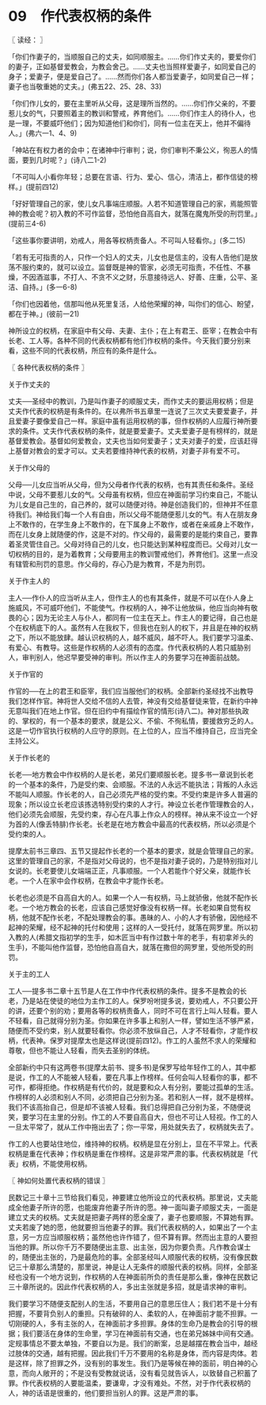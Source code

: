 # 09　作代表权柄的条件



〖 读经： 〗

「你们作妻子的，当顺服自己的丈夫，如同顺服主。……你们作丈夫的，要爱你们的妻子，正如基督爱教会，为教会舍己。……丈夫也当照样爱妻子，如同爱自己的身子；爱妻子，便是爱自己了。……然而你们各人都当爱妻子，如同爱自己一样；妻子也当敬重她的丈夫。」(弗五22、25、28、33)

「你们作儿女的，要在主里听从父母，这是理所当然的。……你们作父亲的，不要惹儿女的气，只要照着主的教训和警戒，养育他们。……你们作主人的待仆人，也是一理，不要威吓他们；因为知道他们和你们，同有一位主在天上，他并不偏待人。」(弗六一1、4、9)

「神站在有权力者的会中；在诸神中行审判；说，你们审判不秉公义，徇恶人的情面，要到几时呢？」(诗八二1-2)

「不可叫人小看你年轻；总要在言语、行为、爱心、信心，清洁上，都作信徒的榜样。」(提前四12)

「好好管理自己的家，使儿女凡事端庄顺服。人若不知道管理自己的家，焉能照管神的教会呢？初入教的不可作监督，恐怕他自高自大，就落在魔鬼所受的刑罚里。」(提前三4-6)

「这些事你要讲明，劝戒人，用各等权柄责备人。不可叫人轻看你。」(多二15)

「若有无可指责的人，只作一个妇人的丈夫，儿女也是信主的，没有人告他们是放荡不服约束的，就可以设立。监督既是神的管家，必须无可指责，不任性、不暴燥，不因酒滋事，不打人、不贪不义之财，乐意接待远人、好善、庄重，公平、圣洁、自持。」(多一6-8)

「你们也因着他，信那叫他从死里复活，人给他荣耀的神，叫你们的信心、盼望，都在于神。」(彼前一21)

神所设立的权柄，在家庭中有父母、夫妻、主仆；在上有君王、臣宰；在教会中有长老、工人等。各种不同的代表权柄都有他们作权柄的条件。今天我们要分别来看，这些不同的代表权柄，所应有的条件是什么。



〖 各种代表权柄的条件 〗

关于作丈夫的

丈夫──圣经中的教训，乃是叫作妻子的顺服丈夫，而作丈夫的要运用权柄；但是丈夫作代表的权柄是有条件的。在以弗所书五章里一连说了三次丈夫要爱妻子，并且爱妻子要像爱自己一样。家庭中虽有运用权柄的事，但作权柄的人应履行神所要求的条件。丈夫作代表权柄的条件，就是要爱妻子。丈夫爱妻子是有榜样的，就是基督爱教会。基督如何爱教会，丈夫也当如何爱妻子；丈夫对妻子的爱，应该赶得上基督对教会的爱才可以。丈夫若要维持神代表的权柄，对妻子非有爱不可。

关于作父母的

父母──儿女应当听从父母，但为父母者作代表的权柄，也有其责任和条件。圣经中说，父母不要惹儿女的气。父母虽有权柄，但应在神面前学习约束自己，不能认为儿女是自己生的，自己养的，就可以随便对待。神是创造我们的，但神并不任意待我们。神给我们每一个人有自由，所以父母不能随便惹儿女的气。有人在朋友身上不敢作的，在学生身上不敢作的，在下属身上不敢作，或者在亲戚身上不敢作，而在儿女身上就随便的作，这是不对的。作父母的，最需要的是能约束自己，要靠着圣灵管住自己。父母对待自己的儿女，也只能达到某种程度而已。父母对儿女一切权柄的目的，是为着教育；父母要用主的教训警戒他们，养育他们。这里一点没有辖管和刑罚的意思。作父母的，存心乃是为教育，不是为刑罚。

关于作主人的

主人──作仆人的应当听从主人，但作主人的也有其条件，就是不可以在仆人身上施威风，不可威吓他们，不能使气。作权柄的人，神不让他放纵，他应当向神有敬畏的心；因为无论主人与仆人，都同有一位主在天上。作主人的要记得，自己也是个在权柄底下的人。虽然有人在我权下，但我也在别人的权下，并且是在神的权柄之下，所以不能放肆。越认识权柄的人，越不威风，越不吓人。我们要学习温柔、有爱心、有教导。这些是作权柄的人必须有的态度。作代表权柄的人若只威胁别人，审判别人，他迟早要受神的审判。所以作主人的务要学习在神面前战兢。

关于作官的

作官的──在上的君王和臣宰，我们应当服他们的权柄。全部新约圣经找不出教导我们怎样作官。神将世人交给不信的人去管，神没有交给基督徒来管，在新约中神无意叫我们在地上作官。但在旧约中有描绘作官的情形(诗八二)。神对那些执政的、掌权的，有一个基本的要求，就是公义、不偷、不徇私情，要援救穷乏的人。这是一切作官执行权柄的人应守的原则。在上位的人，应当不维持自己，应当完全主持公义。

关于作长老的

长老──地方教会中作权柄的人是长老，弟兄们要顺服长老。提多书一章说到长老的一个基本的条件，乃是受约束、会顺服。不法的人永远不能执法；背叛的人永远不能叫人顺服。作长老的人，自己必须先严格的受约束。不受约束是许多人普遍的现象；所以设立长老应该拣选特别受约束的人才行。神设立长老作管理教会的人，他们必须先会顺服，先受约束，存心在凡事上作众人的榜样。神从来不设立一个好为首的人(像丢特腓)作长老。长老是在地方教会中最高的代表权柄，所以必须是个受约束的人。

提摩太前书三章四、五节又提起作长老的一个基本的要求，就是会管理自己的家。这里的管理自己的家，不是指对父母说的，也不是指对妻子说的，乃是特别指对儿女说的。长老要使儿女端端正正，凡事顺服。一个人若能作个好父亲，就能作长老。一个人在家中会作权柄，在教会中才能作长老。

长老也必须是不自高自大的人。如果一个人一有权柄，马上就骄傲，他就不配作长老。一个地方教会的长老，应该自己感觉好像没有权柄一样。长老如果自觉有权柄，他就不配作长老，不配处理教会的事。愚昧的人、小的人才有骄傲，因他经不起神的荣耀，经不起神的托付和使用；这样的人一受托付，就落在网罗里。所以初入教的人(希腊文指初学的生手，如木匠当中有作过数十年的老手，有初拿斧头的生手)，不能叫他作监督，恐怕他自高自大，就落在撒但的网罗里，受他所受的刑罚。

关于主的工人

工人──提多书二章十五节是人在工作中作代表权柄的条件。提多不是教会的长老，乃是站在使徒的地位为主作工的人。保罗吩咐提多说，要劝戒人，不只要公开的讲，还要个别的劝；要用各等的权柄责备人，同时不可在言行上叫人轻看。要人不轻看，自己就得分别为圣。你如果在许多事上和别人一样，譬如生活不够严紧，随便而不受约束，别人就要轻看你。你必须不放纵自己，人才不轻看你，才能作权柄，代表神。保罗对提摩太也是这样说(提前四12)。作工的人虽然不求人的荣耀和尊敬，但也不能让人轻看，而失去圣别的体统。

全部新约中只有这两卷书(提摩太前书、提多书)是保罗写给年轻作工的人，其中都是说，作工的人不能被人轻看，要在凡事上作榜样。任何会叫人轻看你的事，都不可作，都得拒绝。作权柄是有代价的，就是要和众人有分别，要能过孤单的生活。作榜样的人必须和别人不同，必须把自己分别为圣。若和别人一样，就不是榜样。我们不该高抬自己，但是却不该被人轻看。我们总得把自己分别为圣，不随便说笑，要学习在主里的分别。作工的人不要自高自大，但也不可让人轻视。作工的人一旦太平常了，就从工作中拖出去了；你一平常，用处就失去了，权柄就失去了。

作工的人也要站住地位，维持神的权柄。权柄是显在分别上，显在不平常上。代表权柄是重在代表神；作权柄是重在作榜样。这是非常严肃的事。代表权柄就是「代表」权柄，不能使用权柄。



〖 神如何处置代表权柄的错误 〗

民数记三十章十三节给我们看见，神要建立他所设立的代表权柄。那里说，丈夫能成全他妻子所许的愿，也能废弃他妻子所许的愿。神一面叫妻子顺服丈夫，一面是建立丈夫的权柄。丈夫就是把妻子两样的愿全废了，妻子也要顺服，不算她有罪。丈夫若废了她的愿，他就要担当他妻子的罪。我们代表权柄的人，如果出了一个主意，另一方应当顺服权柄；虽然他也许作错了，但不算有罪。然而出主意的人要担当他的罪。所以你千万不要随便出主意、出主张，因为你要负责。凡作教会谋士的，随便出主张的，乃是最危险的事。全部圣经叫人顺服代表的权柄，没有像民数记三十章那么清楚的，那里说，神是让人无条件的顺服代表的权柄。同样，全部圣经也没有一个地方说到，作权柄的人在神面前所负的责任是那么重，像神在民数记三十章所说的。因此作代表权柄的人，多出主张就是多招，就是请求神的审判。

我们要学习不随便支配别人的生活，不要用自己的意思压住人；我们若不是十分有把握，不要背负别人的重担。只有破碎的人、柔软的人，在神面前才能不担罪。一切刚硬的人，多有主张的人，在神面前才多担罪。身体的生命乃是教会的引导的根据；我们要活在身体的生命里，学习在神面前有交通，也在弟兄姊妹中间有交通。定规事情总不要太单独，不要自以为是。我们的断案，总是越摆在教会当中，越经过肢体的交通，越有把握。因此我们千万不要用的名称是身体，而内容是肉体。若是这样，除了担罪之外，没有别的事发生。我们乃是等候在神的面前，明白神的心意，而向人敞开的；不是没有受教就说话，没有看见就告诉人，以致替自己积蓄了罪。作代表权柄的人要能温柔，要谦卑，才没有难处。不然，对于作代表权柄的人，神的话语是很重的，他们要担当别人的罪。这是严肃的事。
